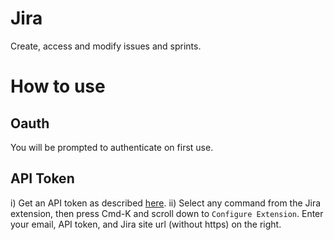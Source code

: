 # Jira

Create, access and modify issues and sprints.

# How to use

## Oauth

You will be prompted to authenticate on first use.

## API Token

i) Get an API token as described [here](https://support.atlassian.com/atlassian-account/docs/manage-api-tokens-for-your-atlassian-account/).
ii) Select any command from the Jira extension, then press Cmd-K and scroll down to `Configure Extension`. Enter your email, API token, and Jira site url (without https) on the right.

